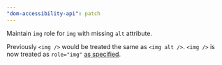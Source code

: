 ```yaml
---
"dom-accessibility-api": patch
---
```


Maintain `img` role for `img` with missing `alt` attribute.

Previously `<img />` would be treated the same as `<img alt />`.
`<img />` is now treated as `role="img"` [as specified](https://w3c.github.io/html-aam/#el-img-empty-alt).
